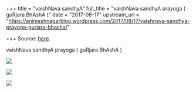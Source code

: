 +++
title = "vaishNava sandhyA"
full_title = "vaishNava sandhyA prayoga ( guRjara BhAshA )"
date = "2017-08-17"
upstream_url = "https://animeshnagarblog.wordpress.com/2017/08/17/vaishnava-sandhya-prayoga-gurjara-bhasha/"

+++
Source: [here](https://animeshnagarblog.wordpress.com/2017/08/17/vaishnava-sandhya-prayoga-gurjara-bhasha/).

vaishNava sandhyA prayoga ( guRjara BhAshA ) 

[![](https://animeshnagarblog.files.wordpress.com/2017/08/img_20170817_203929.jpg?w=700)](https://animeshnagarblog.files.wordpress.com/2017/08/img_20170817_203929.jpg)

[![](https://animeshnagarblog.files.wordpress.com/2017/08/img_20170817_203811.jpg?w=700)](https://animeshnagarblog.files.wordpress.com/2017/08/img_20170817_203811.jpg)

[![](https://animeshnagarblog.files.wordpress.com/2017/08/img_20170817_203713.jpg?w=700)](https://animeshnagarblog.files.wordpress.com/2017/08/img_20170817_203713.jpg)
